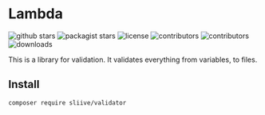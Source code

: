 # Lambda
![github stars](https://img.shields.io/github/stars/paulrobert00/sliive-validator?style=social)
![packagist stars](https://img.shields.io/packagist/stars/sliive/validator)
![license](https://img.shields.io/github/license/paulrobert00/sliive-validator)
![contributors](https://img.shields.io/github/contributors/paulrobert00/sliive-validator)
![contributors](https://img.shields.io/github/languages/code-size/paulrobert00/sliive-validator)
![downloads](https://img.shields.io/packagist/dm/sliive/validator)  

This is a library for validation. It validates everything from variables, to files.

## Install  
`composer require sliive/validator`  

